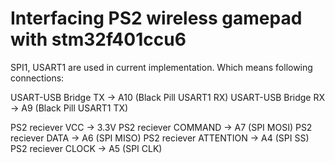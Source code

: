 # Interfacing PS2 wireless gamepad with stm32f401ccu6

SPI1, USART1 are used in current implementation. Which means following connections:

USART-USB Bridge TX -> A10 (Black Pill USART1 RX)
USART-USB Bridge RX -> A9 (Black Pill USART1 TX)

PS2 reciever VCC -> 3.3V
PS2 reciever COMMAND -> A7 (SPI MOSI)
PS2 reciever DATA -> A6 (SPI MISO)
PS2 reciever ATTENTION -> A4 (SPI SS)
PS2 reciever CLOCK -> A5 (SPI CLK)

